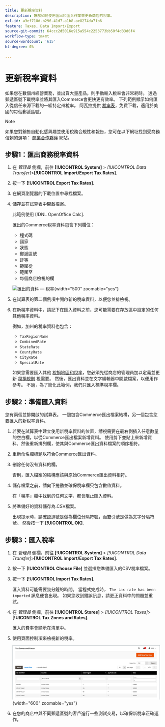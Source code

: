```yaml
---
title: 更新稅率資料
description: 瞭解如何使用匯出和匯入作業來更新商店的稅率。
exl-id: a3ef718d-b296-41d7-a1b8-ae8274da71b6
feature: Taxes, Data Import/Export
source-git-commit: 64ccc2d5016e915a554c2253773bb50f4d33d6f4
workflow-type: tm+mt
source-wordcount: '615'
ht-degree: 0%

---
```


# 更新稅率資料

如果您在數個州經營業務，並出貨大量產品，則手動輸入稅率會非常耗時。 透過郵遞區號下載稅率並將其匯入Commerce會更快更有效率。 下列範例顯示如何匯入從信任來源下載的一組特定州稅率。 阿瓦拉提供 [稅率表](https://www.avalara.com/taxrates/en/download-tax-tables.html)，免費下載，適用於美國的每個郵遞區號。

>[!NOTE]
>
>如果您對銷售自動化感興趣並使用稅務合規性和報告，您可在以下網址找到受商務信賴的選項： [商業合作夥伴](https://solutionpartners.adobe.com/s/directory/?solution=commerce) 網站。

## 步驟1：匯出商務稅率資料

1. 在 _管理員_ 側欄，前往 **[!UICONTROL System]** > _[!UICONTROL Data Transfer]_>**[!UICONTROL Import/Export Tax Rates]**.

1. 按一下 **[!UICONTROL Export Tax Rates]**.

1. 在網頁瀏覽器的下載位置中尋找檔案。

1. 儲存並在試算表中開啟檔案。

   此範例使用 [!DNL OpenOffice Calc].

   匯出的Commerce稅率資料包含下列欄位：
   - 程式碼
   - 國家
   - 狀態
   - 郵遞區號
   - 評等
   - 範圍從
   - 範圍至
   - 每個商店檢視的欄

   ![匯出的資料 — 稅率](./assets/data-exported-tax-rates.png){width="500" zoomable="yes"}

1. 在試算表的第二個例項中開啟新的稅率資料，以便您並排檢視。

1. 在新稅率資料中，請記下在匯入資料之前，您可能需要在存放區中設定的任何其他稅率資料。

   例如，加州的稅率資料也包含：

   - `TaxRegionName`
   - `CombinedRate`
   - `StateRate`
   - `CountyRate`
   - `CityRate`
   - `SpecialRate`

   如果您需要匯入其他 [稅捐地區和稅率](../stores-purchase/tax-zones-rates.md)，您必須先從商店的管理員加以定義並更新 [稅捐規則](../stores-purchase/tax-rules.md) 視需要。 然後，匯出資料並在文字編輯器中開啟檔案，以便用作參考。 不過，為了簡化此範例，我們只匯入標準稅率欄。

## 步驟2：準備匯入資料

您有兩個並排開啟的試算表。 一個包含Commerce匯出檔案結構，另一個包含您要匯入的新稅率資料。

1. 若要在試算表中建立使用新稅率資料的位置，請視需要在最右側插入任意數量的空白欄，以從Commerce匯出檔案新增資料。 使用剪下並貼上來新增資料，然後重新排列欄，使其與Commerce匯出資料檔案的順序相符。

1. 重新命名欄標題以符合Commerce匯出資料。

1. 刪除任何沒有資料的欄。

   否則，匯入檔案的結構應該與原始Commerce匯出資料相符。

1. 儲存檔案之前，請向下捲動並確保稅率欄只包含數值資料。

   在「稅率」欄中找到的任何文字，都會阻止匯入資料。

1. 將準備好的資料儲存為.CSV檔案。

   出現提示時，請確認逗號是做為欄位分隔符號，而雙引號是做為文字分隔符號。 然後按一下 **[!UICONTROL OK]**.

## 步驟3：匯入稅率

1. 在 _管理員_ 側欄，前往 **[!UICONTROL System]** > _[!UICONTROL Data Transfer]_>**[!UICONTROL Import/Export Tax Rates]**.

1. 按一下 **[!UICONTROL Choose File]** 並選擇您準備匯入的CSV稅率檔案。

1. 按一下 **[!UICONTROL Import Tax Rates]**.

   匯入資料可能需要幾分鐘的時間。 當程式完成時， `The tax rate has been imported` 訊息便會出現。 如果您收到錯誤訊息，請更正資料中的問題並重試。

1. 在 _管理員_ 側欄，前往 **[!UICONTROL Stores]** > _[!UICONTROL Taxes]_>**[!UICONTROL Tax Zones and Rates]**.

   匯入的費率會顯示在清單中。

1. 使用頁面控制項來檢視新的稅率。

   ![資料匯入稅率](../stores-purchase/assets/tax-zones-rates.png){width="600" zoomable="yes"}

1. 在您的商店中與不同郵遞區號的客戶進行一些測試交易，以確保新稅率正確運作。
